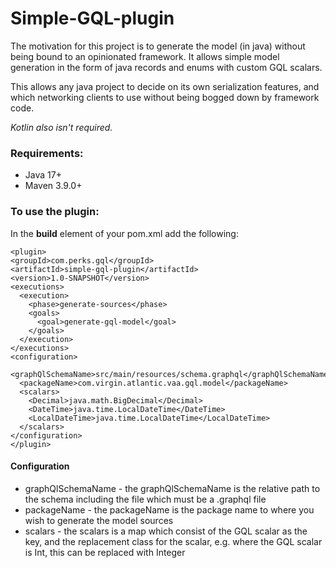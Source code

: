 # **Simple-GQL-plugin**

The motivation for this project is to generate the model (in java) without being bound to an opinionated framework. It allows
simple model generation in the form of java records and enums with custom GQL scalars.

This allows any java project to decide on its own serialization features, and which networking clients to use without being
bogged down by framework code.

_Kotlin also isn't required._

### Requirements:

* Java 17+
* Maven 3.9.0+

### To use the plugin:

In the **build** element of your pom.xml add the following:

```
<plugin>
<groupId>com.perks.gql</groupId>
<artifactId>simple-gql-plugin</artifactId>
<version>1.0-SNAPSHOT</version>
<executions>
  <execution>
    <phase>generate-sources</phase>
    <goals>
      <goal>generate-gql-model</goal>
    </goals>
  </execution>
</executions>
<configuration>
  <graphQlSchemaName>src/main/resources/schema.graphql</graphQlSchemaName>
  <packageName>com.virgin.atlantic.vaa.gql.model</packageName>
  <scalars>
    <Decimal>java.math.BigDecimal</Decimal>
    <DateTime>java.time.LocalDateTime</DateTime>
    <LocalDateTime>java.time.LocalDateTime</LocalDateTime>
  </scalars>
</configuration>
</plugin>
```

#### Configuration


* graphQlSchemaName - the graphQlSchemaName is the relative path to the schema including the file which must be a .graphql file
* packageName - the packageName is the package name to where you wish to generate the model sources
* scalars - the scalars is a map which consist of the GQL scalar as the key, and the replacement class for the scalar, e.g. where the GQL scalar is Int, this can be replaced with Integer